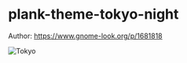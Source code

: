 # plank-theme-tokyo-night

Author: https://www.gnome-look.org/p/1681818


![Tokyo](https://user-images.githubusercontent.com/88061514/149867574-062da497-a794-49ca-aff1-c061a6bd566f.png)

